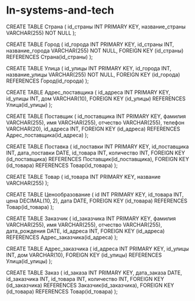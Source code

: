 # In-systems-and-tech

CREATE TABLE Страна (
    id_страны INT PRIMARY KEY,
    название_страны VARCHAR(255) NOT NULL
);

CREATE TABLE Город (
    id_города INT PRIMARY KEY,
    id_страны INT,
    название_города VARCHAR(255) NOT NULL,
    FOREIGN KEY (id_страны) REFERENCES Страна(id_страны)
);

CREATE TABLE Улица (
    id_улицы INT PRIMARY KEY,
    id_города INT,
    название_улицы VARCHAR(255) NOT NULL,
    FOREIGN KEY (id_города) REFERENCES Город(id_города)
);

CREATE TABLE Адрес_поставщика (
    id_адреса INT PRIMARY KEY,
    id_улицы INT,
    дом VARCHAR(10),
    FOREIGN KEY (id_улицы) REFERENCES Улица(id_улицы)
);

CREATE TABLE Поставщик (
    id_поставщика INT PRIMARY KEY,
    фамилия VARCHAR(255),
    имя VARCHAR(255),
    отчество VARCHAR(255),
    телефон VARCHAR(20),
    id_адреса INT,
    FOREIGN KEY (id_адреса) REFERENCES Адрес_поставщика(id_адреса)
);

CREATE TABLE Поставка (
    id_поставки INT PRIMARY KEY,
    id_поставщика INT,
    дата_поставки DATE,
    id_товара INT,
    количество INT,
    FOREIGN KEY (id_поставщика) REFERENCES Поставщик(id_поставщика),
    FOREIGN KEY (id_товара) REFERENCES Товар(id_товара)
);

CREATE TABLE Товар (
    id_товара INT PRIMARY KEY,
    название VARCHAR(255)
);

CREATE TABLE Ценообразование (
    id INT PRIMARY KEY,
    id_товара INT,
    цена DECIMAL(10, 2),
    дата DATE,
    FOREIGN KEY (id_товара) REFERENCES Товар(id_товара)
);

CREATE TABLE Заказчик (
    id_заказчика INT PRIMARY KEY,
    фамилия VARCHAR(255),
    имя VARCHAR(255),
    отчество VARCHAR(255),
    дата_рождения DATE,
    id_адреса INT,
    FOREIGN KEY (id_адреса) REFERENCES Адрес_заказчика(id_адреса)
);

CREATE TABLE Адрес_заказчика (
    id_адреса INT PRIMARY KEY,
    id_улицы INT,
    дом VARCHAR(10),
    FOREIGN KEY (id_улицы) REFERENCES Улица(id_улицы)
);

CREATE TABLE Заказ (
    id_заказа INT PRIMARY KEY,
    дата_заказа DATE,
    id_заказчика INT,
    id_товара INT,
    количество INT,
    FOREIGN KEY (id_заказчика) REFERENCES Заказчик(id_заказчика),
    FOREIGN KEY (id_товара) REFERENCES Товар(id_товара)
);
